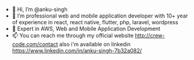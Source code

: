- 👋 Hi, I’m @anku-singh
- 👀 I’m professional web and mobile application developer with 10+ year of experience in react, react native, flutter, php, laravel, wordpress
- 💞️ Expert in AWS, Web and Mobile Application Development
- 📫 You can reach me through my official website http://crew-code.com/contact also i'm available on linkedin https://www.linkedin.com/in/anku-singh-7b32a082/

<!---
anku-singh/anku-singh is a ✨ special ✨ repository because its `README.md` (this file) appears on your GitHub profile.
You can click the Preview link to take a look at your changes.
--->
